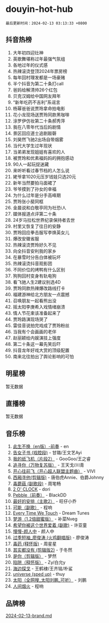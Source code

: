 # douyin-hot-hub

`最后更新时间：2024-02-13 03:13:33 +0800`

## 抖音热榜

1. 大年初四迎灶神
1. 英歌舞堪称过年最强气氛组
1. 各地过年的仪式感
1. 热辣滚烫登顶2024年票房榜
1. 每年回村理发都是一场豪赌
1. 半个抖音为第二十条打call
1. 爸妈给解清帅26个红包
1. 贝克汉姆给中国网友拜年
1. “新年吃药不吉利”系谣言
1. 杨幂爸爸说贾玲拿命拍电影
1. 花小龙现场送贾玲同款黑咖啡
1. 涂罗伊仿妆第二十条郝秀萍
1. 我在八零年代当后妈剧情
1. 景区回应道士追剧敲磬
1. 刘昊然飞驰2出场自带烟雾
1. 当代大学生过年现状
1. 当弟弟发现姐姐有喜欢的人
1. 被贾玲和优素福妈妈的拥抱感动
1. 90人一起玩捉迷藏
1. 来听听看过春节档的人怎么说
1. 姥爷拿1020元压岁钱娃只选20元
1. 新年当然要拍马面裙了
1. 爷爷摸到了孙女的幸福
1. 为什么过年是分手高峰期
1. 贾玲张小斐同框
1. 金晨说和白敬亭同为社恐i人
1. 媒体报道点评第二十条
1. 24岁马拉松世界纪录保持者去世
1. 村里又恢复了往日的安静
1. 贾玲回应拳击服写李焕英女儿
1. 爆改安徽省服
1. 热辣滚烫贾玲好久不见
1. 向全抖音安利我的家乡
1. 在暴雪时分告白体被玩坏
1. 热辣滚烫抖音观影团
1. 不同价位的烤鸭有什么区别
1. 狗狗回村变身有轨电狗
1. 看飞驰人生2建议别选4D
1. 贾玲同款热辣爆改路线打卡
1. 福建游神给北方朋友一点震撼
1. 召唤朋友一起看熊出没
1. 摇太阳李庚希入戏情绪崩溃
1. 情人节花束该准备起来了
1. 贾玲路演现场哭了
1. 雷佳音说拍完戏成了贾玲粉丝
1. 当我有个会画画的老伴
1. 赵丽颖给内娱演技上强度
1. 第二十条这一幕先笑后吓
1. 抖音龙年好戏大赏的顶级配置
1. 南来北往拍出了舆论影响的可怕

## 明星榜

暂无数据

## 直播榜

暂无数据

## 音乐榜

1. [此生不换（en版）-前奏](https://sf6-cdn-tos.douyinstatic.com/obj/tos-cn-ve-2774/oMDvUGwhKrKYDEqXiMYEwxZqBWIJFA92CiLAO) - en
1. [告女子书 (戏腔段)](https://sf5-hl-cdn-tos.douyinstatic.com/obj/tos-cn-ve-2774/osCCzFxWgstBDi92ZfBB4ht7gQENBmQMAl0eI6) - 甘璐/王文艺Ayi
1. [我的纸飞机（片段2）](https://sf5-hl-cdn-tos.douyinstatic.com/obj/tos-cn-ve-2774/oM2ZrKcg2CD5AeRB2gkeXOFB1IxAGJdZPazYHf) - GooGoo/王之睿
1. [追寻你（万物复苏版）](https://sf5-hl-cdn-tos.douyinstatic.com/obj/tos-cn-ve-2774/oYeAZJsbjIDit9APmBg8u6uDUQnHmoCf3gbo74) - 王天戈/川青
1. [开心往前飞（开心超人联盟主题曲）](https://sf5-hl-cdn-tos.douyinstatic.com/obj/tos-cn-ve-2774/9d8fb7c82cf1421fb93a9fe925275e0a) - VIVI
1. [西厢寻他(剪辑版)](https://sf5-hl-cdn-tos.douyinstatic.com/obj/tos-cn-ve-2774/oUsAVfAQKlRNxEv5qxvIB8o5qmIWUcXbzJKJhw) - 唐伯虎Annie、伯爵Johnny
1. [毒蘑菇 (副歌段)](https://sf5-hl-cdn-tos.douyinstatic.com/obj/tos-cn-ve-2774/ocDEUsfdLjxnlFXtfogBCiQCEqYB7QZgZ8VViM) - 周笔畅
1. [2 O' CLOCK](https://sf5-hl-cdn-tos.douyinstatic.com/obj/tos-cn-ve-2774/oIUBICeqlYQHTigCBOnCMlwBZJkgiBjt1oDfbg) - dori
1. [Pebble（前奏）](https://sf5-hl-cdn-tos.douyinstatic.com/obj/tos-cn-ve-2774/5e6913036e674b34b92df6abd1361f00) - BlackDD
1. [最好的安排（主歌2）](https://sf5-hl-cdn-tos.douyinstatic.com/obj/tos-cn-ve-2774/oMMZX1DuHpMwgoDztBmZswgQnbCeeANZxBHkFY) - 旺仔小乔
1. [可能（副歌）](https://sf5-hl-cdn-tos.douyinstatic.com/obj/tos-cn-ve-2774/cde1731888894259b333569393c2fb51) - 程响
1. [Every Time We Touch](https://sf5-hl-cdn-tos.douyinstatic.com/obj/tos-cn-ve-2774/ogN6lUKQeBBfEVhIOMikG1CcJjugxk1tztZyhP) - Dream Tunes
1. [梦游（1.2倍甜蜜版）](https://sf6-cdn-tos.douyinstatic.com/obj/tos-cn-ve-2774/o4gyAUm8hwufoEABmwVIiQtHsFuGzAEEWtNMzo) - 补菜Nveg
1. [希望你被这个世界爱着 (副歌)](https://sf3-cdn-tos.douyinstatic.com/obj/tos-cn-ve-2774/oUHCmWQfZlE3QQBKBeD8rCFLpJzPgCpImhsxMt) - 许亚童
1. [慢慢-颜人中](https://sf6-cdn-tos.douyinstatic.com/obj/tos-cn-ve-2774/ocjHNfBXdBxQNC8ZGAeoLMFTUgtBg8bkExunDC) - 颜人中
1. [过季短袖_廖俊涛 (火鸡翻唱版)](https://sf5-hl-cdn-tos.douyinstatic.com/obj/tos-cn-ve-2774/ogQVJl0tRBKxQgZji7YClFEBrVDeHpPTWfCZbQ) - 廖俊涛
1. [毒药 (释怀版)](https://sf3-cdn-tos.douyinstatic.com/obj/tos-cn-ve-2774/oYILMEAzspdZBIzy4frJNB8ZHPHWAhiwowd4Ad) - 周星星
1. [其实都没有 (剪辑版2)](https://sf5-hl-cdn-tos.douyinstatic.com/obj/tos-cn-ve-2774/oEBNQenHZtBhxYjGgUDQk0BCHTigQafgFlbQ7k) - 于冬然
1. [是你（剪辑版）](https://sf6-cdn-tos.douyinstatic.com/obj/tos-cn-ve-2774/46019dae783c4c969944217fe1cfafc4) - 梦然
1. [陷阱（释怀版）](https://sf5-hl-cdn-tos.douyinstatic.com/obj/tos-cn-ve-2774/oE8C21LeZrzKLDFfQYgMzx4GAIHageG5IzayY7) - Zy/白允y
1. [海边探戈](https://sf5-hl-cdn-tos.douyinstatic.com/obj/tos-cn-ve-2774/os9gE0VQCGqt6VQkZDyBBYvfSDY0QFe3vVmubn) - 王鹤棣/王齐铭/朴鲨
1. [universe (sped up)](https://sf6-cdn-tos.douyinstatic.com/obj/tos-cn-ve-2774/oIQnurQLDCsdYeegkM4CKuVb23MZBXtX6QB8bv) - thuy
1. [太阳（全网搜_太阳刘鹏_可听）](https://sf6-cdn-tos.douyinstatic.com/obj/tos-cn-ve-2774/ogWbyIQnlBFImVbeDocRdCIYtBHlbJXgfZMvgz) - 刘鹏
1. [人间烟火](https://sf5-hl-cdn-tos.douyinstatic.com/obj/tos-cn-ve-2774/947983139f35446684610238bba8e7a9) - 程响

## 品牌榜

[2024-02-13-brand.md](2024-02-13-brand.md)
